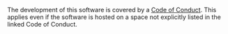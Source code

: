 The development of this software is covered by a [Code of Conduct](https://www.mediawiki.org/wiki/Special:MyLanguage/Code_of_Conduct).
This applies even if the software is hosted on a space not explicitly listed in
the linked Code of Conduct.
